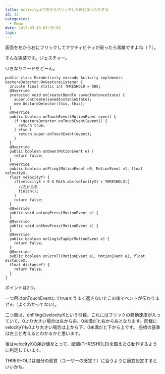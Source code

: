 ```yaml
---
title: Activity上で左からフリックした時に戻ったりする
id: 33
categories:
  - Memo
date: 2013-03-18 03:25:03
tags:
---
```

画面を左から右にフリックしてアクティビティが戻ったら素敵ですよね（？）。

そんな実装です。ジェスチャー。

<!--more-->

いきなりコードをどーん。

```
public class MainActivity extends Activity implements GestureDetector.OnGestureListener {
  private final static int THRESHOLD = 500;
  @Override
  protected void onCreate(Bundle savedInstanceState) {
    super.onCreate(savedInstanceState);
    new GestureDetector(this, this);
  }
  @Override
  public boolean onTouchEvent(MotionEvent event) {
    if (gestureDetector.onTouchEvent(event)) {
      return true;
    } else {
      return super.onTouchEvent(event);
    }
  }
  @Override
  public boolean onDown(MotionEvent e) {
    return false;
  }
  @Override
  public boolean onFling(MotionEvent e0, MotionEvent e1, float velocityX,
  float velocityY) {
    if(velocityX > 0 & Math.abs(velocityX) > THRESHOLD){
      //左から右
      finish();
    }
    return false;
  }
  @Override
  public void onLongPress(MotionEvent e) {
  }
  @Override
  public void onShowPress(MotionEvent e) {
  }
  @Override
  public boolean onSingleTapUp(MotionEvent e) {
    return false;
  }
  @Override
  public boolean onScroll(MotionEvent e1, MotionEvent e2, float distanceX,
  float distanceY) {
    return false;
  }
}
```

ポイントは2つ。

一つ目はonTouchEventにてtrueをうまく返さないとこの後イベントが伝わりません（よくわかってない）。

二つ目は、onFlingのvelocityXという引数。これにはフリックの移動速度が入っていて、0より大きい場合は左から右、0未満だと右から左となります。同様にvelocityYも0より大きい場合は上から下、0未満だと下から上です。
座標の基準は左上と考えるとわかるかと思います。

後はvelocityXの絶対値をとって、閾値(THRESHOLD)を超えたら動作するように判定しています。

THRESHOLDは自分の感覚（ユーザーの感覚？）に合うように適宜設定するといいかも。